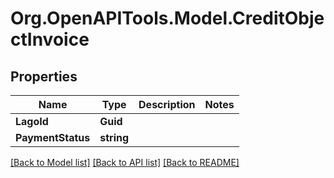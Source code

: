 
# Org.OpenAPITools.Model.CreditObjectInvoice

## Properties

Name | Type | Description | Notes
------------ | ------------- | ------------- | -------------
**LagoId** | **Guid** |  | 
**PaymentStatus** | **string** |  | 

[[Back to Model list]](../README.md#documentation-for-models)
[[Back to API list]](../README.md#documentation-for-api-endpoints)
[[Back to README]](../README.md)

